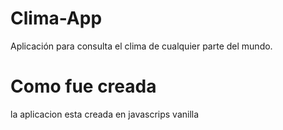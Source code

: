# Clima-App
Aplicación para consulta el clima de cualquier parte del mundo.

# Como fue creada

la aplicacion esta creada en javascrips vanilla
